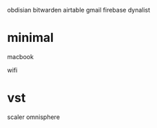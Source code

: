 obdisian
bitwarden
airtable
gmail
firebase
dynalist


# minimal
macbook

wifi

# vst
scaler
omnisphere